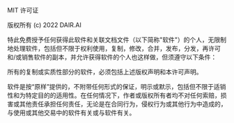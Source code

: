 MIT 许可证

版权所有 (c) 2022 DAIR.AI

特此免费授予任何获得此软件和关联文档文件（以下简称"软件"）的个人，无限制地处理软件，包括但不限于权利使用，复制，修改，合并，发布，分发，再许可和/或销售软件的副本，并允许获得软件的个人也这样做，但须遵守以下条件：

所有的复制或实质性部分的软件，必须包括上述版权声明和本许可声明。

软件是按“原样”提供的，不附带任何形式的保证，明示或默示，包括但不限于适销性和为特定目的的适用性。在任何情况下，作者或版权所有者均不对任何索赔，损害或其他责任承担任何责任，无论是在合同行为，侵权行为或其他行为中造成的，与使用或其他交易中的软件有关或与软件有关。